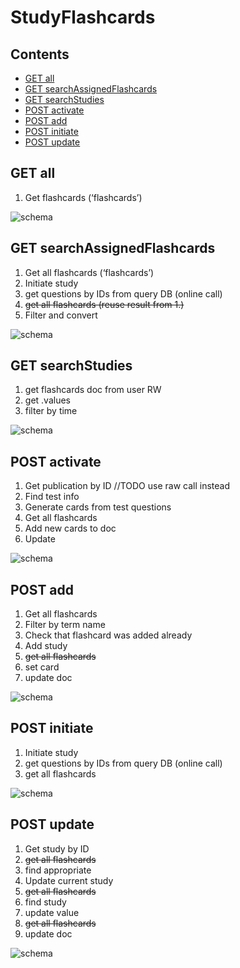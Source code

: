 # StudyFlashcards

## Contents

* [GET all](#get-all)
* [GET searchAssignedFlashcards](#get-searchassignedflashcards)
* [GET searchStudies](#get-searchstudies)
* [POST activate](#post-activate)
* [POST add](#post-add)
* [POST initiate](#post-initiate)
* [POST update](#post-update)


## GET all

1. Get flashcards (‘flashcards’)

![schema](../diagrams/StudyFlashcards.GET.getFlashcards.png)  


## GET searchAssignedFlashcards

1. Get all flashcards (‘flashcards’)
2. Initiate study
  1. get questions by IDs from query DB (online call)
  2. ~~get all flashcards (reuse result from 1.)~~
1. Filter and convert

![schema](../diagrams/StudyFlashcards.GET.searchAssignedFlashcards.png)  


## GET searchStudies

1. get flashcards doc from user RW
1. get .values
1. filter by time

![schema](../diagrams/StudyFlashcards.GET.search.png)  


## POST activate

1. Get publication by ID //TODO use raw call instead
1. Find test info
1. Generate cards from test questions
1. Get all flashcards
1. Add new cards to doc
1. Update

![schema](../diagrams/StudyFlashcards.POST.activate.png)  


## POST add

1. Get all flashcards
1. Filter by term name
1. Check that flashcard was added already
1. Add study
  1. ~~get all flashcards~~
  1. set card
  1. update doc

![schema](../diagrams/StudyFlashcards.POST.add.png)  


## POST initiate

1. Initiate study
  1. get questions by IDs from query DB (online call)
  1. get all flashcards

![schema](../diagrams/StudyFlashcards.POST.initiate.png)  


## POST update

1. Get study by ID
  1. ~~get all flashcards~~
  1. find appropriate
2. Update current study
  2. ~~get all flashcards~~
  2. find study
  2. update value
  2. ~~get all flashcards~~
  2. update doc


![schema](../diagrams/StudyFlashcards.POST.update.png)  
